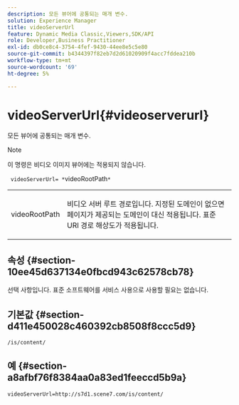 ```yaml
---
description: 모든 뷰어에 공통되는 매개 변수.
solution: Experience Manager
title: videoServerUrl
feature: Dynamic Media Classic,Viewers,SDK/API
role: Developer,Business Practitioner
exl-id: db0ce8c4-3754-4fef-9430-44ee8e5c5e80
source-git-commit: b4344397f82eb7d2d61020909f4acc7fddea210b
workflow-type: tm+mt
source-wordcount: '69'
ht-degree: 5%

---
```


# videoServerUrl{#videoserverurl}

모든 뷰어에 공통되는 매개 변수.

>[!NOTE]
>
>이 명령은 비디오 이미지 뷰어에는 적용되지 않습니다.

` videoServerUrl= *`videoRootPath`*`

<table id="table_9B98C97485DD4DEB8A6ECBCE8DF6B886"> 
 <tbody> 
  <tr> 
   <td colname="col1"> <p> <span class="codeph"> <span class="varname"> videoRootPath</span> </span> </p> </td> 
   <td colname="col2"> <p> 비디오 서버 루트 경로입니다. 지정된 도메인이 없으면 페이지가 제공되는 도메인이 대신 적용됩니다. 표준 URI 경로 해상도가 적용됩니다. </p> </td> 
  </tr> 
 </tbody> 
</table>

## 속성 {#section-10ee45d637134e0fbcd943c62578cb78}

선택 사항입니다. 표준 소프트웨어를 서비스 사용으로 사용할 필요는 없습니다.

## 기본값 {#section-d411e450028c460392cb8508f8ccc5d9}

`/is/content/`

## 예 {#section-a8afbf76f8384aa0a83ed1feeccd5b9a}

```
videoServerUrl=http://s7d1.scene7.com/is/content/
```
